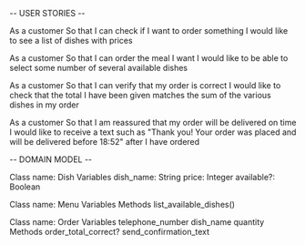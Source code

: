 -- USER STORIES --

As a customer
So that I can check if I want to order something
I would like to see a list of dishes with prices

As a customer
So that I can order the meal I want
I would like to be able to select some number of several available dishes

As a customer
So that I can verify that my order is correct
I would like to check that the total I have been given matches the sum of the various dishes in my order

As a customer
So that I am reassured that my order will be delivered on time
I would like to receive a text such as "Thank you! Your order was placed and will be delivered before 18:52" after I have ordered

-- DOMAIN MODEL --

Class name:
  Dish
Variables
  dish_name: String
  price: Integer
  available?: Boolean

Class name:
  Menu
Variables
Methods
  list_available_dishes()

Class name:
  Order
Variables
  telephone_number
  dish_name
  quantity
Methods
  order_total_correct?
  send_confirmation_text